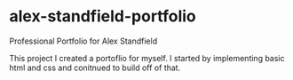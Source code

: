 # alex-standfield-portfolio
Professional Portfolio for Alex Standfield

This project I created a portoflio for myself. I started by implementing basic html and css and conitnued to build off of that.

